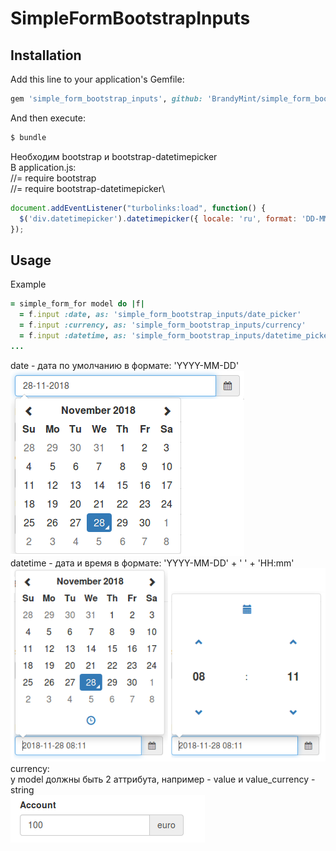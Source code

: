 # SimpleFormBootstrapInputs

## Installation
Add this line to your application's Gemfile:

```ruby
gem 'simple_form_bootstrap_inputs', github: 'BrandyMint/simple_form_bootstrap_inputs'
```

And then execute:
```bash
$ bundle
```

Необходим bootstrap и bootstrap-datetimepicker\
В application.js:\
//= require bootstrap\
//= require bootstrap-datetimepicker\
```javascript
document.addEventListener("turbolinks:load", function() {
  $('div.datetimepicker').datetimepicker({ locale: 'ru', format: 'DD-MM-YYYY' });
});
```

## Usage
Example
```ruby
= simple_form_for model do |f|
  = f.input :date, as: 'simple_form_bootstrap_inputs/date_picker'
  = f.input :currency, as: 'simple_form_bootstrap_inputs/currency'
  = f.input :datetime, as: 'simple_form_bootstrap_inputs/datetime_picker'
...
```
date - дата по умолчанию в формате: 'YYYY-MM-DD'\
![date](/doc/date.png)\
datetime - дата и время в формате: 'YYYY-MM-DD' + ' ' + 'HH:mm'\
![datetime](/doc/datetime.png)\
currency:\
у model должны быть 2 аттрибута, например - value и value_currency - string\
![currency](/doc/currency.png)
